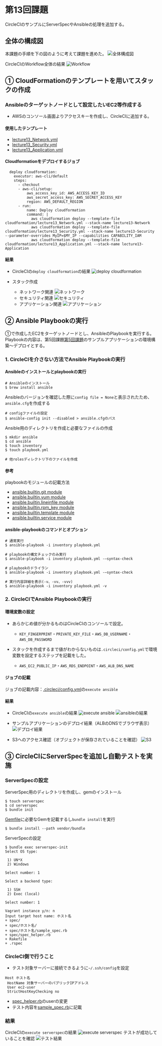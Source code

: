 # 第13回課題
CircleCIのサンプルにServerSpecやAnsibleの処理を追加する。
## 全体の構成図
本課題の手順を下の図のように考えて課題を進めた。
![全体構成図](./lecture13-images/13-01_map.png)


CircleCIのWorkflow全体の結果
![Workflow](./lecture13-images/13-02_workflow.png)

## ① CloudFormationのテンプレートを用いてスタックの作成
### Ansibleのターゲットノードとして設定したいEC2等作成する
* AWSのコンソール画面よりアクセスキーを作成し、CircleCIに追加する。

#### 使用したテンプレート
* [lecture13_Network.yml](../cloudformation/lecture13_Network.yml)
* [lecture13_Security.yml](../cloudformation/lecture13_Security.yml)
* [lecture13_Application.yml](../cloudformation/lecture13_Application.yml)


#### Cloudformationをデプロイするジョブ
```
  deploy cloudformation:
    executor: aws-cli/default
    steps:
      - checkout
      - aws-cli/setup:
          aws_access_key_id: AWS_ACCESS_KEY_ID
          aws_secret_access_key: AWS_SECRET_ACCESS_KEY
          region: AWS_DEFAULT_REGION
      - run:
          name: Deploy cloudformation
          command: |
            aws cloudformation deploy --template-file cloudformation/lecture13_Network.yml --stack-name lecture13-Network
            aws cloudformation deploy --template-file cloudformation/lecture13_Security.yml --stack-name lecture13-Security --parameter-overrides MyIP=$MY_IP --capabilities CAPABILITY_IAM
            aws cloudformation deploy --template-file cloudformation/lecture13_Application.yml --stack-name lecture13-Application
```
#### 結果
* CircleCIの`deploy cloudformation`の結果
![deploy cloudformation](./lecture13-images/13-03_cfn.png)

* スタック作成
   * ネットワーク関連
![ネットワーク](./lecture13-images/13-04_network.png)
   * セキュリティ関連
![セキュリティ](./lecture13-images/13-05_security.png)
   * アプリケーション関連
![アプリケーション](./lecture13-images/13-06_application.png)

## ② Ansible Playbookの実行
①で作成したEC2をターゲットノードとし、AnsibleのPlaybookを実行する。
Playbookの内容は、第5回課題[第5回課題](../lecture05.md)のサンプルアプリケーションの環境構築〜デプロイとする。

### 1. CircleCIを介さない方法でAnsible Playbookの実行
#### Ansibleのインストールとplaybookの実行
```
# Ansibleのインストール
$ brew install ansible
```

Ansibleのバージョンを確認した際に`config file = None`と表示されたため、`ansible.cfg`を作成する
```
# configファイルの設定
$ ansible-config init --disabled > ansible.cfgのパス
```

Ansible用のディレクトリを作成と必要なファイルの作成
```
$ mkdir ansible
$ cd ansible
$ touch inventory
$ touch playbook.yml

# 他rolesディレクトリ下のファイルを作成
```

#### 参考
playbookのモジュールの記載方法
* [ansible.builtin.git module](https://docs.ansible.com/ansible/latest/collections/ansible/builtin/git_module.html)
* [ansible.builtin.yum module](https://docs.ansible.com/ansible/latest/collections/ansible/builtin/yum_module.html)
* [ansible.builtin.lineinfile module](https://docs.ansible.com/ansible/latest/collections/ansible/builtin/lineinfile_module.html)
* [ansible.builtin.rpm_key module](https://docs.ansible.com/ansible/latest/collections/ansible/builtin/rpm_key_module.html)
* [ansible.builtin.template module](https://docs.ansible.com/ansible/latest/collections/ansible/builtin/template_module.html)
* [ansible.builtin.service module](https://docs.ansible.com/ansible/latest/collections/ansible/builtin/service_module.html)

#### ansible-playbookのコマンドとオプション
```
# 通常実行
$ ansible-playbook -i inventory playbook.yml

# playbookの構文チェックのみ実行
$ ansible-playbook -i inventory playbook.yml -—syntax-check

# playbookのドライラン
$ ansible-playbook -i inventory playbook.yml -—syntax-check

# 実行内容詳細を表示(-v、-vv、-vvv)
$ ansible-playbook -i inventory playbook.yml -v
```


### 2. CircleCIでAnsible Playbookの実行
#### 環境変数の設定
* あらかじめ値が分かるものはCircleCIのコンソールで設定。
   * `KEY_FINGERPRINT`・`PRIVATE_KEY_FILE`・`AWS_DB_USERNAME`・`AWS_DB_PASSWORD`

* スタックを作成するまで値がわからないものは`.circleci/config.yml`で環境変数を設定するステップを記載をした。
   * `AWS_EC2_PUBLIC_IP`・`AWS_RDS_ENDPOINT`・`AWS_ALB_DNS_NAME`

#### ジョブの記載
ジョブの記載内容：[.circleci/config.yml](../.circleci/config.yml)の`execute ansible`

#### 結果
* CircleCIの`execute ansible`の結果
![execute ansible](./lecture13-images/13-07_ansible1.png)
![ansibleの結果](./lecture13-images/13-08_ansible2.png)

* サンプルアプリケーションのデプロイ結果（ALBのDNSでブラウザ表示）
![デプロイ結果](./lecture13-images/13-09_fruits.png)

* S3へのアクセス確認（オブジェクトが保存されていることを確認）
![S3](./lecture13-images/13-10_s3.png)

## ③ CircleCIにServerSpecを追加し自動テストを実施
### ServerSpecの設定
ServerSpec用のディレクトリを作成し、gemのインストール
```
$ touch serverspec
$ cd serverspec
$ bundle init
```
[Gemfile](../serverspec/Gemfile)に必要なGemを記載するし`bundle install`を実行
```
$ bundle install --path vendor/bundle
```

 ServerSpecの設定
 ```
 $ bundle exec serverspec-init
 Select OS type:

  1) UN*X
  2) Windows

Select number: 1

Select a backend type:

  1) SSH
  2) Exec (local)

Select number: 1

Vagrant instance y/n: n
Input target host name: ホスト名
 + spec/
 + spec/ホスト名/
 + spec/ホスト名/sample_spec.rb
 + spec/spec_helper.rb
 + Rakefile
 + .rspec
 ```

### CircleCI側で行うこと
* テスト対象サーバーに接続できるように`~/.ssh/config`を設定
 ```~/.ssh/config
 Host ホスト名
  HostName 対象サーバーのパブリックIPアドレス
  User ec2-user
  StrictHostKeyChecking no
 ```

* [spec_helper.rb](../serverspec/spec/spec_helper.rb)のuserの変更
* テスト内容を[sample_spec.rb](../serverspec/spec/ansible_client/sample_spec.rb)に記載

### 結果
 CircleCIの`execute serverspec`の結果
![execute serverspec](./lecture13-images/13-11_serverspec1.png)
テストが成功していることを確認
![テスト結果](./lecture13-images/13-12_serverspec2.png)
